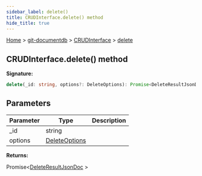 ```yaml
---
sidebar_label: delete()
title: CRUDInterface.delete() method
hide_title: true
---
```


[Home](./index.md) &gt; [git-documentdb](./git-documentdb.md) &gt; [CRUDInterface](./git-documentdb.crudinterface.md) &gt; [delete](./git-documentdb.crudinterface.delete_1.md)

## CRUDInterface.delete() method

<b>Signature:</b>

```typescript
delete(_id: string, options?: DeleteOptions): Promise<DeleteResultJsonDoc>;
```

## Parameters

|  Parameter | Type | Description |
|  --- | --- | --- |
|  \_id | string |  |
|  options | [DeleteOptions](./git-documentdb.deleteoptions.md) |  |

<b>Returns:</b>

Promise&lt;[DeleteResultJsonDoc](./git-documentdb.deleteresultjsondoc.md) &gt;

